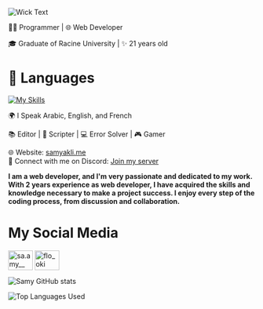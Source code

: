 ![Wick Text](https://readme-typing-svg.herokuapp.com?font=Fira+Code&pause=1000&color=38B6FF&width=435&lines=Hi+there%2C+I'm+Samy+Akli+%F0%9F%91%8B)

👨‍💻 Programmer | 🌐 Web Developer

🎓 Graduate of Racine University | ✨ 21 years old

# 🔧 Languages

[![My Skills](https://skillicons.dev/icons?i=python,django,html,css,bootstrap,js,php,mysql)](https://wickdev.xyz/)

🌍 I Speak Arabic, English, and French

📚 Editor | 📜 Scripter | 💻 Error Solver | 🎮 Gamer

🌐 Website: [samyakli.me](https://floki3.github.io/samyakli.me/)<br>
💬 Connect with me on Discord: [Join my server](https://discord.gg/Ejp4da5Rb7)

**I am a web developer, and I'm very passionate and dedicated to my work. With 2 years experience as web developer, I have acquired the skills and knowledge necessary to make a project success. I enjoy every step of the coding process, from discussion and collaboration.**

# My Social Media

<p align="left">
<a href="https://instagram.com/sa.amy__" target="blank"><img align="center" src="https://raw.githubusercontent.com/rahuldkjain/github-profile-readme-generator/master/src/images/icons/Social/instagram.svg" alt="sa.amy__" height="40" width="50" /></a>
<a href="https://discord.gg/flo_oki" target="blank"><img align="center" src="https://www.svgrepo.com/show/353655/discord-icon.svg" alt="flo_oki" height="40" width="50" /></a>
</p>

![Samy GitHub stats](https://github-readme-stats.vercel.app/api?username=FLOKI3&show_icons=true&theme=transparent)

![Top Languages Used](https://github-readme-stats.vercel.app/api/top-langs/?username=FLOKI3&layout=donut) 


